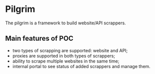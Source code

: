 # Pilgrim

The pilgrim is a framework to build website/API scrappers.

## Main features of POC

- two types of scrapping are supported: website and API;
- proxies are supported in both types of scrappers;
- ability to scrape multiple websites in the same time;
- internal portal to see status of added scrappers and manage them.
